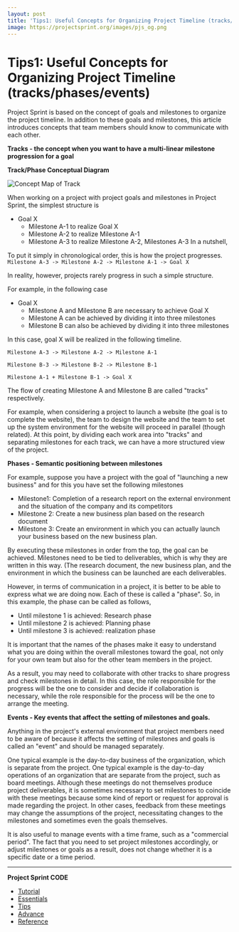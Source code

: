 ```yaml
---
layout: post
title: 'Tips1: Useful Concepts for Organizing Project Timeline (tracks/phases/events)'
image: https://projectsprint.org/images/pjs_og.png
---
```


# Tips1: Useful Concepts for Organizing Project Timeline (tracks/phases/events)

Project Sprint is based on the concept of goals and milestones to organize the project timeline. In addition to these goals and milestones, this article introduces concepts that team members should know to communicate with each other.

**Tracks - the concept when you want to have a multi-linear milestone progression for a goal**

**Track/Phase Conceptual Diagram**

![Concept Map of Track](../../en/images/track\_eng.png)

When working on a project with project goals and milestones in Project Sprint, the simplest structure is

* Goal X
  * Milestone A-1 to realize Goal X
  * Milestone A-2 to realize Milestone A-1
  * Milestone A-3 to realize Milestone A-2, Milestones A-3 In a nutshell,

To put it simply in chronological order, this is how the project progresses.\
`Milestone A-3 -> Milestone A-2 -> Milestone A-1 -> Goal X`

In reality, however, projects rarely progress in such a simple structure.

For example, in the following case

* Goal X
  * Milestone A and Milestone B are necessary to achieve Goal X
  * Milestone A can be achieved by dividing it into three milestones
  * Milestone B can also be achieved by dividing it into three milestones

In this case, goal X will be realized in the following timeline.

`Milestone A-3 -> Milestone A-2 -> Milestone A-1`

`Milestone B-3 -> Milestone B-2 -> Milestone B-1`

`Milestone A-1 + Milestone B-1 -> Goal X`

The flow of creating Milestone A and Milestone B are called "tracks" respectively.

For example, when considering a project to launch a website (the goal is to complete the website), the team to design the website and the team to set up the system environment for the website will proceed in parallel (though related). At this point, by dividing each work area into "tracks" and separating milestones for each track, we can have a more structured view of the project.

**Phases - Semantic positioning between milestones**

For example, suppose you have a project with the goal of "launching a new business" and for this you have set the following milestones

* Milestone1: Completion of a research report on the external environment and the situation of the company and its competitors
* Milestone 2: Create a new business plan based on the research document
* Milestone 3: Create an environment in which you can actually launch your business based on the new business plan.

By executing these milestones in order from the top, the goal can be achieved. Milestones need to be tied to deliverables, which is why they are written in this way. (The research document, the new business plan, and the environment in which the business can be launched are each deliverables.

However, in terms of communication in a project, it is better to be able to express what we are doing now. Each of these is called a "phase". So, in this example, the phase can be called as follows,

* Until milestone 1 is achieved: Research phase
* Until milestone 2 is achieved: Planning phase
* Until milestone 3 is achieved: realization phase

It is important that the names of the phases make it easy to understand what you are doing within the overall milestones toward the goal, not only for your own team but also for the other team members in the project.

As a result, you may need to collaborate with other tracks to share progress and check milestones in detail. In this case, the role responsible for the progress will be the one to consider and decide if collaboration is necessary, while the role responsible for the process will be the one to arrange the meeting.

**Events - Key events that affect the setting of milestones and goals.**

Anything in the project's external environment that project members need to be aware of because it affects the setting of milestones and goals is called an "event" and should be managed separately.

One typical example is the day-to-day business of the organization, which is separate from the project. One typical example is the day-to-day operations of an organization that are separate from the project, such as board meetings. Although these meetings do not themselves produce project deliverables, it is sometimes necessary to set milestones to coincide with these meetings because some kind of report or request for approval is made regarding the project. In other cases, feedback from these meetings may change the assumptions of the project, necessitating changes to the milestones and sometimes even the goals themselves.

It is also useful to manage events with a time frame, such as a "commercial period". The fact that you need to set project milestones accordingly, or adjust milestones or goals as a result, does not change whether it is a specific date or a time period.

***

**Project Sprint CODE**

* [Tutorial](../../oldversions/v2\_2\_0/en/code/tutorial/index.md)
* [Essentials](../../oldversions/v2\_2\_0/en/code/essentials.md)
* [Tips](broken-reference)
* [Advance](../advance.md)
* [Reference](../reference.md)
